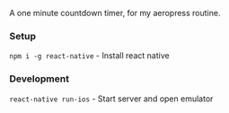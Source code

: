A one minute countdown timer, for my aeropress routine.

### Setup

`npm i -g react-native` - Install react native

### Development

`react-native run-ios` - Start server and open emulator